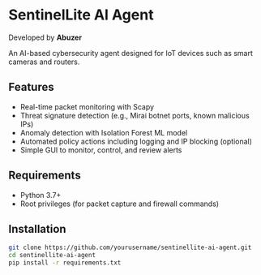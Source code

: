 # SentinelLite AI Agent

Developed by **Abuzer**

An AI-based cybersecurity agent designed for IoT devices such as smart cameras and routers.

## Features

- Real-time packet monitoring with Scapy
- Threat signature detection (e.g., Mirai botnet ports, known malicious IPs)
- Anomaly detection with Isolation Forest ML model
- Automated policy actions including logging and IP blocking (optional)
- Simple GUI to monitor, control, and review alerts

## Requirements

- Python 3.7+
- Root privileges (for packet capture and firewall commands)

## Installation

```bash
git clone https://github.com/yourusername/sentinellite-ai-agent.git
cd sentinellite-ai-agent
pip install -r requirements.txt
